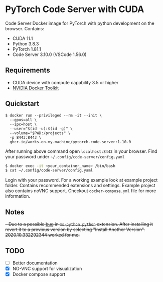 # PyTorch Code Server with CUDA
Code Server Docker image for PyTorch with python development on the browser. Contains:
- CUDA 11.1
- Python 3.8.3
- PyTorch 1.81.1
- Code Server 3.10.0 (VSCode 1.56.0)

## Requirements
- CUDA device with compute capability 3.5 or higher
- [NVIDIA Docker Toolkit](https://github.com/ghokun/nvidia-docker-host)


## Quickstart
```
$ docker run --privileged --rm -it --init \
  --gpus=all \
  --ipc=host \
  --user="$(id -u):$(id -g)" \
  --volume="$PWD:/projects" \
  -p 8443:8443 \
  ghcr.io/works-on-my-machine/pytorch-code-server:1.10.0
```
After running above command open `localhost:8443` in your browser. Find your password under `~/.config/code-server/config.yaml`
```bash
$ docker exec -it <your_container_name> /bin/bash
$ cat ~/.config/code-server/config.yaml
```
Login with your password. For a working example look at example project folder. Contains recommended extensions and settings. Example project also contains noVNC support. Checkout `docker-compose.yml` file for more information.
## Notes
<s>- Due to a possible [bug](https://github.com/cdr/code-server/issues/2514) in `ms-python.python` extension. After installing it revert it to a previous version by selecting "Install Another Version". 2020.10.332292344 worked for me.</s>

## TODO
- [ ] Better documentation
- [x] NO-VNC support for visualization
- [x] Docker compose support
